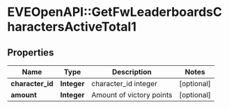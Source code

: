 # EVEOpenAPI::GetFwLeaderboardsCharactersActiveTotal1

## Properties
Name | Type | Description | Notes
------------ | ------------- | ------------- | -------------
**character_id** | **Integer** | character_id integer | [optional] 
**amount** | **Integer** | Amount of victory points | [optional] 


